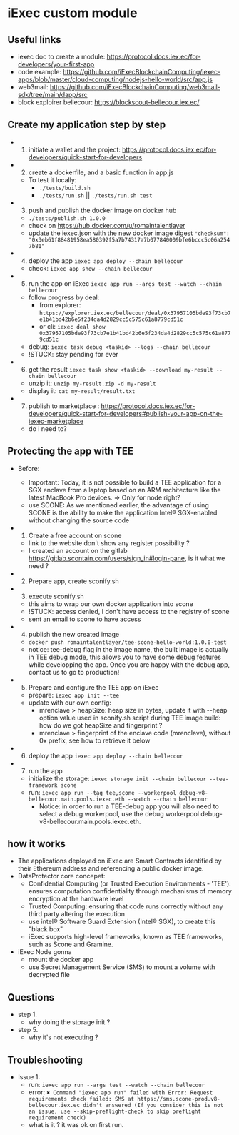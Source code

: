 # iExec custom module

## Useful links

- iexec doc to create a module: https://protocol.docs.iex.ec/for-developers/your-first-app
- code example: https://github.com/iExecBlockchainComputing/iexec-apps/blob/master/cloud-computing/nodejs-hello-world/src/app.js
- web3mail: https://github.com/iExecBlockchainComputing/web3mail-sdk/tree/main/dapp/src
- block exploirer bellecour: https://blockscout-bellecour.iex.ec/

## Create my application step by step

- 1. initiate a wallet and the project: https://protocol.docs.iex.ec/for-developers/quick-start-for-developers
- 2. create a dockerfile, and a basic function in app.js
    - To test it locally: 
        - `./tests/build.sh`
        - `./tests/run.sh` || `./tests/run.sh test`
- 3. push and publish the docker image on docker hub
    - `./tests/publish.sh 1.0.0`
    - check on https://hub.docker.com/u/romaintalentlayer
    - update the iexec.json with the new docker image digest `"checksum": "0x3eb61f88481958ea580392f5a7b74317a7b077840009bfe6bccc5c06a2547b81"`
- 4. deploy the app `iexec app deploy --chain bellecour`
    - check: `iexec app show --chain bellecour`
- 5. run the app on iExec `iexec app run --args test --watch --chain bellecour`
    - follow progress by deal: 
        - from explorer: `https://explorer.iex.ec/bellecour/deal/0x37957105bde93f73cb7e1b41bd42b6e5f234da4d2829cc5c575c61a8779cd51c`
        - or cli: `iexec deal show 0x37957105bde93f73cb7e1b41bd42b6e5f234da4d2829cc5c575c61a8779cd51c`
    - debug: `iexec task debug <taskid> --logs --chain bellecour`
    - !STUCK: stay pending for ever
- 6. get the result `iexec task show <taskid> --download my-result --chain bellecour`
    - unzip it: `unzip my-result.zip -d my-result`
    - display it: `cat my-result/result.txt`
- 7. publish to marketplace : https://protocol.docs.iex.ec/for-developers/quick-start-for-developers#publish-your-app-on-the-iexec-marketplace
    - do i need to?

## Protecting the app with TEE

- Before: 
    - Important: Today, it is not possible to build a TEE application for a SGX enclave from a laptop based on an ARM architecture like the latest MacBook Pro devices. => Only for node right?
    - use SCONE: As we mentioned earlier, the advantage of using SCONE is the ability to make the application Intel® SGX-enabled without changing the source code

- 1. Create a free account on scone 
    - link to the website don't show any register possibility ? 
    - I created an account on the gitlab https://gitlab.scontain.com/users/sign_in#login-pane, is it what we need ? 
- 2. Prepare app, create sconify.sh
- 3. execute sconify.sh
    - this aims to wrap our own docker application into scone
    - !STUCK: access denied, I don't have access to the registry of scone
    - sent an email to scone to have access
- 4. publish the new created image
    - `docker push romaintalentlayer/tee-scone-hello-world:1.0.0-test`
    - notice: tee-debug flag in the image name, the built image is actually in TEE debug mode, this allows you to have some debug features while developping the app. Once you are happy with the debug app, contact us to go to production!
- 5. Prepare and configure the TEE app on iExec
    - prepare: `iexec app init --tee`
    - update with our own config: 
        - mrenclave > heapSize: heap size in bytes, update it with --heap option value used in sconify.sh script during TEE image build: how do we got heapSize and fingerprint ?
        - mrenclave > fingerprint of the enclave code (mrenclave), without 0x prefix, see how to retrieve it below
- 6. deploy the app `iexec app deploy --chain bellecour`
- 7. run the app
    - initialize the storage: `iexec storage init --chain bellecour --tee-framework scone`
    - run: `iexec app run --tag tee,scone --workerpool debug-v8-bellecour.main.pools.iexec.eth --watch --chain bellecour`
        - Notice: in order to run a TEE-debug app you will also need to select a debug workerpool, use the debug workerpool debug-v8-bellecour.main.pools.iexec.eth.

## how it works

- The applications deployed on iExec are Smart Contracts identified by their Ethereum address and referencing a public docker image.
- DataProtector core concepet: 
    - Confidential Computing (or Trusted Execution Environments - 'TEE'): ensures computation confidentiality through mechanisms of memory encryption at the hardware level
    - Trusted Computing: ensuring that code runs correctly without any third party altering the execution
    - use intel® Software Guard Extension (Intel® SGX), to create this "black box"
    - iExec supports high-level frameworks, known as TEE frameworks, such as Scone and Gramine. 
- iExec Node gonna
    - mount the docker app
    - use Secret Management Service (SMS) to mount a volume with decrypted file



## Questions

- step 1.
    - why doing the storage init ? 
- step 5. 
    - why it's not executing ? 


## Troubleshooting

- Issue 1:
    - run: `iexec app run --args test --watch --chain bellecour`
    - error: `✖ Command "iexec app run" failed with Error: Request requirements check failed: SMS at https://sms.scone-prod.v8-bellecour.iex.ec didn't answered (If you consider this is not an issue, use --skip-preflight-check to skip preflight requirement check)`
    - what is it ? it was ok on first run.